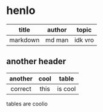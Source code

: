 # henlo

|   title  | author |  topic  |
| :------: | :----: | :-----: |
| markdown | md man | idk vro |

## another header

| another | cool |  table  |
| :-----: | :--: | :-----: |
| correct | this | is cool |

tables are coolio
